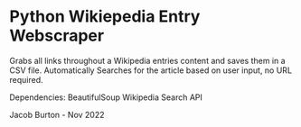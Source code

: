 # Python Wikiepedia Entry Webscraper
Grabs all links throughout a Wikipedia entries content and saves them in a CSV file.
Automatically Searches for the article based on user input, no URL required.

Dependencies:
BeautifulSoup
Wikipedia Search API

Jacob Burton - Nov 2022

